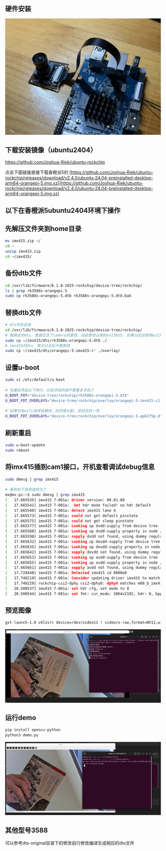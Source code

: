 ## 硬件安装
![](pic/org-pi.jpg)

## 下载安装镜像（ubuntu2404）
https://github.com/Joshua-Riek/ubuntu-rockchip

点击下面链接直接下载香橙派5的
[https://github.com/Joshua-Riek/ubuntu-rockchip/releases/download/v2.4.0/ubuntu-24.04-preinstalled-desktop-arm64-orangepi-5.img.xz](https://github.com/Joshua-Riek/ubuntu-rockchip/releases/download/v2.4.0/ubuntu-24.04-preinstalled-desktop-arm64-orangepi-5.img.xz)

## 以下在香橙派5ubuntu2404环境下操作

## 先解压文件夹到home目录
```bash
mv imx415.zip ~/
cd ~
unzip imx415.zip
cd ~/imx415/
```

## 备份dtb文件
```bash
cd /usr/lib/firmware/6.1.0-1025-rockchip/device-tree/rockchip/
ls | grep rk3588s-orangepi-5
sudo cp rk3588s-orangepi-5.dtb rk3588s-orangepi-5.dtb.bak
```

## 替换dtb文件
```bash
# dts所在目录
cd /usr/lib/firmware/6.1.0-1025-rockchip/device-tree/rockchip/
# 替换总的dts，里面包含了camera的更改，目前更改占用的ov13855; 如果以后还使用ov13855,只需要把这一个文件替换回去就行
sudo cp ~/imx415/dts/rk3588s-orangepi-5.dtb ./
# imx415的dts，拷贝过去后不要更改
sudo cp ~/imx415/dts/orangepi-5-imx415-c* ./overlay/
```

## 设置u-boot
```bash
sudo vi /etc/default/u-boot

# 在最后添加以下两行，已经添加的就不要重复添加了
U_BOOT_FDT="device-tree/rockchip/rk3588s-orangepi-5.dtb"
U_BOOT_FDT_OVERLAYS="device-tree/rockchip/overlay/orangepi-5-imx415-c1.dtbo"

# 如果也有wifi或其他模块，则空格分割，添加在同一项
U_BOOT_FDT_OVERLAYS="device-tree/rockchip/overlay/orangepi-5-ap6275p.dtbo device-tree/rockchip/overlay/orangepi-5-imx415-c1.dtbo"

```

## 刷新重启
```bash
sudo u-boot-update
sudo reboot
```

## 将imx415插到cam1接口，开机查看调试debug信息
```bash
sudo dmesg | grep imx415

# 看到如下信息就成功了
mx@mx-pi:~$ sudo dmesg | grep imx415
[   17.665535] imx415 7-001a: driver version: 00.01.08
[   17.665541] imx415 7-001a:  Get hdr mode failed! no hdr default
[   17.665548] imx415 7-001a: detect imx415 lane 4
[   17.665573] imx415 7-001a: could not get default pinstate
[   17.665575] imx415 7-001a: could not get sleep pinstate
[   17.665577] imx415 7-001a: Looking up dvdd-supply from device tree
[   17.665580] imx415 7-001a: Looking up dvdd-supply property in node /i2c@fec90000/imx415-1@1a failed
[   17.665598] imx415 7-001a: supply dvdd not found, using dummy regulator
[   17.665632] imx415 7-001a: Looking up dovdd-supply from device tree
[   17.665635] imx415 7-001a: Looking up dovdd-supply property in node /i2c@fec90000/imx415-1@1a failed
[   17.665642] imx415 7-001a: supply dovdd not found, using dummy regulator
[   17.665653] imx415 7-001a: Looking up avdd-supply from device tree
[   17.665655] imx415 7-001a: Looking up avdd-supply property in node /i2c@fec90000/imx415-1@1a failed
[   17.665661] imx415 7-001a: supply avdd not found, using dummy regulator
[   17.728448] imx415 7-001a: Detected imx415 id 0000e0
[   17.748219] imx415 7-001a: Consider updating driver imx415 to match on endpoints
[   17.748229] rockchip-csi2-dphy csi2-dphy0: dphy0 matches m00_b_imx415 7-001a:bus type 5
[   20.500537] imx415 7-001a: set hdr cfg, set mode to 0
[   20.500544] imx415 7-001a: set fmt: cur_mode: 3864x2192, hdr: 0, bpp: 10

```

## 预览图像
```bash
gst-launch-1.0 v4l2src device=/dev/video11 ! video/x-raw,format=NV12,width=1920,height=1080, framerate=60/1 ! xvimagesink
```
![](pic/gst.png)

## 运行demo
```bash
pip install opencv-python
python3 demo.py
```
![](pic/demo.png)

## 其他型号3588
可以参考dts-original目录下的修改自行修改编译生成相应的dts文件